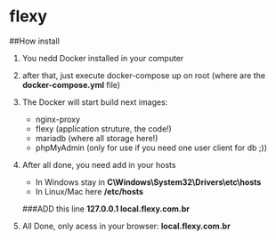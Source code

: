 # flexy

##How install

1. You nedd Docker installed in your computer
2. after that, just execute docker-compose up on root (where are the **docker-compose.yml** file)
3. The Docker will start build next images:
    - nginx-proxy
    - flexy (application struture, the code!)
    - mariadb (where all storage here!)
    - phpMyAdmin (only for use if you need one user client for db ;))
4. After all done, you need add in your hosts
    - In Windows stay  in  **C\Windows\System32\Drivers\etc\hosts**
    - In Linux/Mac here **/etc/hosts**

    ###ADD this line
    **127.0.0.1     local.flexy.com.br**
5.  All Done, only acess in your browser: **local.flexy.com.br**